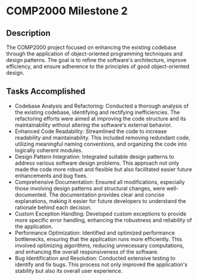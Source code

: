 # COMP2000 Milestone 2
## Description
The COMP2000 project focused on enhancing the existing codebase through the application of object-oriented programming techniques and design patterns. The goal is to refine the software's architecture, improve efficiency, and ensure adherence to the principles of good object-oriented design.

## Tasks Accomplished
- Codebase Analysis and Refactoring: Conducted a thorough analysis of the existing codebase, identifying and rectifying inefficiencies. The refactoring efforts were aimed at improving the code structure and its maintainability without altering the software's external behavior.
- Enhanced Code Readability: Streamlined the code to increase readability and maintainability. This included removing redundant code, utilizing meaningful naming conventions, and organizing the code into logically coherent modules.
- Design Pattern Integration: Integrated suitable design patterns to address various software design problems. This approach not only made the code more robust and flexible but also facilitated easier future enhancements and bug fixes.
- Comprehensive Documentation: Ensured all modifications, especially those involving design patterns and structural changes, were well-documented. The documentation provides clear and concise explanations, making it easier for future developers to understand the rationale behind each decision.
- Custom Exception Handling: Developed custom exceptions to provide more specific error handling, enhancing the robustness and reliability of the application.
- Performance Optimization: Identified and optimized performance bottlenecks, ensuring that the application runs more efficiently. This involved optimizing algorithms, reducing unnecessary computations, and enhancing the overall responsiveness of the software.
- Bug Identification and Resolution: Conducted extensive testing to identify and fix bugs. This process not only improved the application's stability but also its overall user experience.



